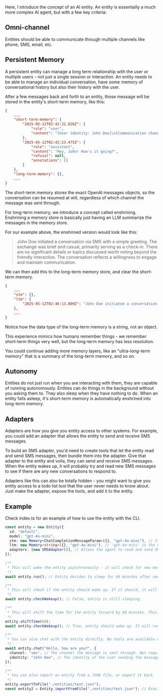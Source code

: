 Here, I introduce the concept of an AI entity. An entity is essentially a much more complex AI agent, but with a few key criteria:

## Omni-channel

Entities should be able to communicate through multiple channels like phone, SMS, email, etc.

## Persistent Memory

A persistent entity can manage a long term relationship with the user or multiple users - not just a single session or interaction. An entity needs to be able to manage an individual conversation, have some memory of conversational history but also their history with the user.

After a few messages back and forth to an entity, those message will be stored in the entity's short-term memory, like this:

```json
{
    ...
    "short-term-memory": {
        "2025-05-12T02:42:22.826Z": {
            "role": "user",
            "content": "[User identity: John Doe]\n[Communication channel: sms]\nhey"
        },
        "2025-05-12T02:42:23.475Z": {
            "role": "assistant",
            "content": "Hey, John! How's it going?",
            "refusal": null,
            "annotations": []
        }
    },
    "long-term-memory": {},
    ...
}
```

The short-term memory stores the exact OpenAI messages objects, so the conversation can be resumed at will, regardless of which channel the message was sent through.

For long-term memory, we introduce a concept called enshrining. Enshrining a memory store is basically just having an LLM summarize the messages in the memory store.

For our example above, the enshrined version would look like this:

> John Doe initiated a conversation via SMS with a simple greeting. The exchange was brief and casual, primarily serving as a check-in. There are no significant details or topics discussed worth noting beyond the friendly interaction. The conversation reflects a willingness to engage and maintain communication.

We can then add this to the long-term memory store, and clear the short-term memory.

```json
{
    ...
    "stm": {},
    "ltm": {
        "2025-05-12T02:46:13.009Z": "John Doe initiated a conversation via SMS with a simple greeting. The exchange was brief and casual, primarily serving as a check-in. There are no significant details or topics discussed worth noting beyond the friendly interaction. The conversation reflects a willingness to engage and maintain communication."
    },
    ...
}
```

Notice how the data type of the long-term memory is a string, not an object.

This experience mimics how humans remember things - we remember short-term things very well, but the long-term memory has less resolution.

You could continue adding more memory layers, like an "ultra-long-term memory" that is a summary of the long-term memory, and so on.

## Autonomy

Entities do not just run when you are interacting with them, they are capable of running autonomously. Entities can do things in the background without you asking them to. They also sleep when they have nothing to do. When an entity falls asleep, it's short-term memory is automatically enshrined into long-term memory.

## Adapters

Adapters are how you give you entity access to other systems. For example, you could add an adapter that allows the entity to send and receive SMS messages.

To build an SMS adapter, you'd need to create tools that let the entity read and send SMS messages, then bundle them into the adapter. Give that adapter to the entity and voila, they can send and receive SMS messages. When the entity wakes up, it will
probably try and read new SMS messages to see if there are any new conversations to respond to.

Adapters like this can also be totally hidden - you might want to give you entity access to a todo list tool that the user never needs to know about. Just make the adapter, expose the tools, and add it to the entity.

## Example

Check index.ts for an example of how to use the entity with the CLI.

```ts
const entity = new Entity({
  id: "default",
  model: "gpt-4o-mini",
  stm: new Memory<ChatCompletionMessageParam>({}, "gpt-4o-mini"), // Stores a short-term memory of the conversation.
  ltm: new Memory<string>({}, "gpt-4o-mini"), // 'gpt-4o-mini' is the model used to enshrine this memory store.
  adapters: [new SMSAdapter()], // Allows the agent to read and send SMS messages.
});

/**
 * This will wake the entity asynchronously - it will check for new messages, respond to them with it's tools, then go back to sleep an amount of time it can decide.
 */
await entity.run(); // Entity decides to sleep for 60 minutes after seeing no SMS messages.

/**
 * This will check if the entity should wake up. If it should, it will run.
 */
await entity.checkWakeup(); // False, entity is still sleeping.

/**
 * This will shift the time for the entity forward by 60 minutes. This is extremely useful for testing.
 */
entity.shiftTime(60);
await entity.checkWakeup(); // True, entity should wake up. It will run `entity.run()`.

/**
 * You can also chat with the entity directly. No tools are available while directly chatting with the entity.
 */
await entity.chat("Hello, how are you?", {
  channel: "sms", // The channel the message is sent through. Not required.
  identity: "John Doe", // The identity of the user sending the message. Not required.
});

/**
 * You can also import an entity from a JSON file, or export it back.
 */
entity.exportToFile("./entities/test.json");
const entity2 = Entity.importFromFile("./entities/test.json"); // Exact clone of the original entity.
```
